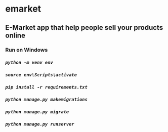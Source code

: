 # emarket

## E-Market app that help people sell your products online

### Run on Windows
### ***```python -m venv env```***
### ***```source env\Scripts\activate```***
### ***```pip install -r requirements.txt```***
### ***```python manage.py makemigrations```***
### ***```python manage.py migrate```***
### ***```python manage.py runserver```***